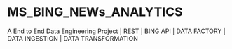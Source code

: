 # MS_BING_NEWs_ANALYTICS
A End to End Data Engineering Project | REST | BING API | DATA FACTORY | DATA INGESTION | DATA TRANSFORMATION 
